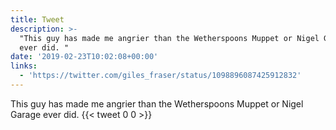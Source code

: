 ```yaml
---
title: Tweet
description: >-
  "This guy has made me angrier than the Wetherspoons Muppet or Nigel Garage
  ever did. "
date: '2019-02-23T10:02:08+00:00'
links:
  - 'https://twitter.com/giles_fraser/status/1098896087425912832'
---
```

This guy has made me angrier than the Wetherspoons Muppet or Nigel Garage ever did. 
      {{< tweet 0 0 >}}
    

